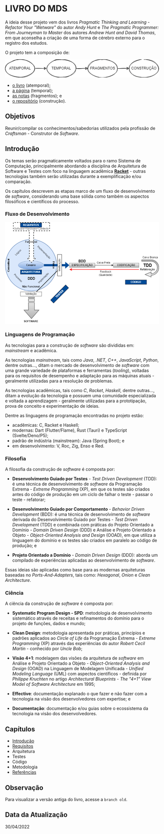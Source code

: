 # LIVRO DO MDS

A ideia desse projeto vem dos livros _Pragmatic Thinking and Learning - Refactor Your "Wetware"_ do autor _Andy Hunt_ e _The Pragmatic Programmer: From Journeyman to Master_ dos autores _Andrew Hunt and David Thomas_, em que aconselha a criação de uma forma de cérebro externo para o registro dos estudos.

O projeto tem a composição de:

![Composição do Projeto](./assets/introduction-project-composition.png 'Composição do Projeto')

- [o livro](https://github.com/mdssjc/mds/ 'o livro') (atemporal);
- [a página](https://marcelo-mds.dev/ 'a página') (temporal);
- [as notas](https://github.com/mdssjc/mds-notes/ 'as notas') (fragmentos); e
- [o repositório](https://github.com/mdssjc/ 'o repositório') (construção).

## Objetivos

Reunir/compilar os conhecimentos/sabedorias utilizados pela profissão de _Craftsman_ - Construtor de _Software_.

## Introdução

Os temas serão pragmaticamente voltados para o ramo Sistema de Computação, principalmente abordando a disciplina de Arquitetura de Software e Testes com foco na linguagem acadêmica **[Racket](https://racket-lang.org/ 'Racket')** - outras tecnologias também serão utilizadas durante a exemplificação e/ou comparação.

Os capítulos descrevem as etapas marco de um fluxo de desenvolvimento de _software_, considerando uma base sólida como também os aspectos filosóficos e científicos do processo.

### Fluxo de Desenvolvimento

![Fluxo de Desenvolvimento](./assets/introduction-development-flow.png 'Fluxo de Desenvolvimento')

### Linguagens de Programação

As tecnologias para a construção de _software_ são divididas em: _mainstream_ e acadêmica.

As tecnologias _mainstream_, tais como _Java_, _.NET_, _C++_, _JavaScript_, _Python_, dentre outras..., ditam o mercado de desenvolvimento de _software_ com uma grande variedade de plataformas e ferramentas (_tooling_), voltadas para os requisitos de desempenho e adaptação para as máquinas atuais - geralmente utilizadas para a resolução de problemas.

As tecnologias acadêmicas, tais como _C_, _Racket_, _Haskell_, dentre outras..., ditam a evolução da tecnologia e possuem uma comunidade especializada e voltada a aprendizagem - geralmente utilizadas para a prototipação, prova de conceito e experimentação de ideias.

Dentre as linguagens de programação encontradas no projeto estão:

- acadêmicas: C, Racket e Haskell;
- modernas: Dart (Flutter/Flame), Rust (Tauri) e TypeScript (Svelte/Deno/P5);
- padrão de indústria (mainstream): Java (Spring Boot); e
- em desenvolvimento: V, Roc, Zig, Enso e Red.

### Filosofia

A filosofia da construção de _software_ é composta por:

- **Desenvolvimento Guiado por Testes** - _Test Driven Development_ (TDD): é uma técnica de desenvolvimento de _software_ da Programação Extrema - _Extreme Programming_ (XP), em que os testes são criados antes do código de produção em um ciclo de falhar o teste - passar o teste - refatorar;

- **Desenvolvimento Guiado por Comportamento** - _Behavior Driven Development_ (BDD): é uma técnica de desenvolvimento de _software_ derivada do Desenvolvimento Guiado por Testes - _Test Driven Development_ (TDD) e combinada com práticas do Projeto Orientado a Domínio - _Domain Driven Design_ (DDD) e Análise e Projeto Orientado a Objeto - _Object-Oriented Analysis and Design_ (OOAD), em que utiliza a linguagem do domínio e os testes são criados em paralelo ao código de produção; e

- **Projeto Orientado a Domínio** - _Domain Driven Design_ (DDD): aborda um compilado de experiências aplicadas ao desenvolvimento de _software_.

Essas ideias são aplicadas como base para as modernas arquiteturas baseadas no _Ports-And-Adapters_, tais como: _Hexagonal_, _Onion_ e _Clean Architecture_.

### Ciência

A ciência da construção de _software_ é composta por:

- **Systematic Program Design - SPD**: metodologia de desenvolvimento sistemático através de receitas e refinamentos do domínio para o projeto de funções, dados e mundo;

- **Clean Design**: metodologia apresentada por práticas, princípios e padrões aplicados ao _Circle of Life_ da Programação Extrema - _Extreme Programming_ (XP) através das experiências do autor _Robert Cecil Martin_ - conhecido por _Uncle Bob_;

- **Visão 4+1**: modelagem das visões da arquitetura de _software_ em Análise e Projeto Orientado a Objeto - _Object-Oriented Analysis and Design_ (OOAD) na Linguagem de Modelagem Unificada - _Unified Modeling Language_ (UML) com aspectos científicos - definida por _Philippe Kruchten_ no artigo _Architectural Blueprints - The "4+1" View Model of Software Architecture_ em 1995;

- **Effective**: documentação explanado o que fazer e não fazer com a tecnologia na visão dos desenvolvedores com expertise; e

- **Documentação**: documentação e/ou guias sobre o ecossistema da tecnologia na visão dos desenvolvedores.

## Capítulos

- [Introdução](README.md 'Introdução')
- [Requisitos](requirements.md 'Requisitos')
- Arquitetura
- Testes
- Código
- Metodologia
- [Referências](references.md 'Referências')

## Observação

Para visualizar a versão antiga do livro, acesse a `branch old`.

## Data da Atualização

30/04/2022

